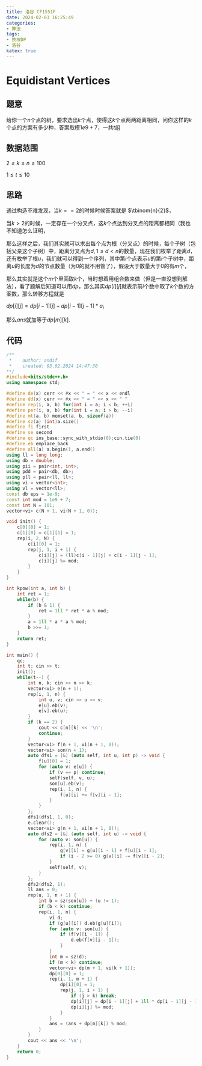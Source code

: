 ```yaml
---
title: 洛谷 CF1551F
date: 2024-02-03 16:25:49
categories:
- 算法
tags: 
- 换根DP
- 洛谷
katex: true
---
```


# Equidistant Vertices

## 题意

给你一个$n$个点的树，要求选出$k$个点，使得这$k$个点两两距离相同，问你这样的$k$个点的方案有多少种，答案取模$1e9 + 7$，一共$t$组

## 数据范围

$2 \leq k \leq n \leq 100$

$1 \leq t \leq 10$

## 思路

通过构造不难发现，当$k == 2$的时候时候答案就是 $\tbinom{n}{2}$，

当$k > 2$的时候，一定存在一个分叉点，这$k$个点达到分叉点的距离都相同（我也不知道怎么证明，

那么这样之后，我们其实就可以求出每个点为根（分叉点）的时候，每个子树（包括父亲这个子树）中，距离分叉点为$d, 1 \leq d < n$的数量，现在我们枚举了距离$d$，还有枚举了根$u$，我们就可以得到一个序列，其中第$i$个点表示$u$的第$i$个子树中，距离$u$的长度为$d$的节点数量（为$0$的就不用管了），假设大于数量大于$0$的有$m$个，

那么其实就是这个$m$个里面取$k$个，当时想着用组合数来做（但是一直没想到解法），看了题解后知道可以用$dp$，那么其实$dp[i][j]$就表示前$i$个数中取了$k$个数的方案数，那么转移方程就是

$dp[i][j] = dp[i - 1][j] + dp[i - 1][j - 1] * a_i$

那么$ans$就加等于$dp[m][k]$.

## 代码
```c++
/**
 *    author: andif
 *    created: 03.02.2024 14:47:30
**/
#include<bits/stdc++.h>
using namespace std;

#define de(x) cerr << #x << " = " << x << endl
#define dd(x) cerr << #x << " = " << x << " "
#define rep(i, a, b) for(int i = a; i < b; ++i)
#define per(i, a, b) for(int i = a; i > b; --i)
#define mt(a, b) memset(a, b, sizeof(a))
#define sz(a) (int)a.size()
#define fi first
#define se second
#define qc ios_base::sync_with_stdio(0);cin.tie(0)
#define eb emplace_back
#define all(a) a.begin(), a.end()
using ll = long long;
using db = double;
using pii = pair<int, int>;
using pdd = pair<db, db>;
using pll = pair<ll, ll>;
using vi = vector<int>;
using vl = vector<ll>;
const db eps = 1e-9;
const int mod = 1e9 + 7;
const int N = 101;
vector<vi> c(N + 1, vi(N + 1, 0));

void init() {
    c[0][0] = 1;
    c[1][0] = c[1][1] = 1;
    rep(i, 2, N) {
        c[i][0] = 1;
        rep(j, 1, i + 1) {
            c[i][j] = (ll)c[i - 1][j] + c[i - 1][j - 1];
            c[i][j] %= mod;
        }
    }
}

int kpow(int a, int b) {
    int ret = 1;
    while(b) {
        if (b & 1) {
            ret = 1ll * ret * a % mod;
        }
        a = 1ll * a * a % mod;
        b >>= 1;
    }
    return ret;
}

int main() {
    qc;
    int t; cin >> t;
    init();
    while(t--) {
        int n, k; cin >> n >> k;
        vector<vi> e(n + 1);
        rep(i, 1, n) {
            int u, v; cin >> u >> v;
            e[u].eb(v);
            e[v].eb(u);
        }
        if (k == 2) {
            cout << c[n][k] << '\n';
            continue;
        }
        vector<vi> f(n + 1, vi(n + 1, 0));
        vector<vi> son(n + 1);
        auto dfs1 = [&] (auto self, int u, int p) -> void {
            f[u][0] = 1;
            for (auto v: e[u]) {
                if (v == p) continue;
                self(self, v, u);
                son[u].eb(v);
                rep(i, 1, n) {
                    f[u][i] += f[v][i - 1];
                }
            }
        };
        dfs1(dfs1, 1, 0);
        e.clear();
        vector<vi> g(n + 1, vi(n + 1, 0));
        auto dfs2 = [&] (auto self, int u) -> void {
            for (auto v: son[u]) {
                rep(i, 1, n) {
                    g[v][i] = g[u][i - 1] + f[u][i - 1];
                    if (i - 2 >= 0) g[v][i] -= f[v][i - 2];
                }
                self(self, v);
            }
        };
        dfs2(dfs2, 1);
        ll ans = 0;
        rep(u, 1, n + 1) {
            int b = sz(son[u]) + (u != 1);
            if (b < k) continue;
            rep(i, 1, n) {
                vi d;
                if (g[u][i]) d.eb(g[u][i]);
                for (auto v: son[u]) {
                    if (f[v][i - 1]) {
                        d.eb(f[v][i - 1]);
                    }
                }
                int m = sz(d);
                if (m < k) continue;
                vector<vi> dp(m + 1, vi(k + 1));
                dp[0][0] = 1;
                rep(i, 1, m + 1) {
                    dp[i][0] = 1;
                    rep(j, 1, i + 1) {
                        if (j > k) break;
                        dp[i][j] = dp[i - 1][j] + 1ll * dp[i - 1][j - 1] * d[i - 1] % mod;
                        dp[i][j] %= mod;
                    }
                }
                ans = (ans + dp[m][k]) % mod;
            }
        }
        cout << ans << '\n';
    }
    return 0;
}
```
